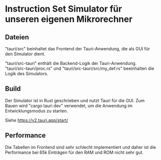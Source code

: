 # Instruction Set Simulator für unseren eigenen Mikrorechner

## Dateien
"tauri/src" beinhaltet das Frontend der Tauri-Anwendung, die als GUI für den Simulator dient.

"tauri/src-tauri" enthält die Backend-Logik der Tauri-Anwendung. "tauri/src-tauri/proc.rs" und "tauri/src-tauri/src/my_def.rs" beeinhalten die Logik des Simulators.

## Build
Der Simulator ist in Rust geschrieben und nutzt Tauri für die GUI.
Zum Bauen wird "cargo tauri dev" verwendet, um die Anwendung im Entwicklungsmodus zu starten.

Siehe https://v2.tauri.app/start/

## Performance
Die Tabellen im Frontend sind sehr schlecht implementiert und daher ist die Performance bei 65k Einträgen für den RAM und ROM nicht sehr gut.